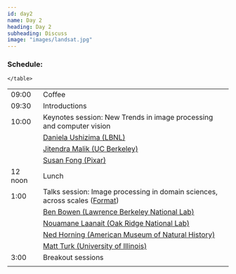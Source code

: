 ```yaml
---
id: day2
name: Day 2
heading: Day 2
subheading: Discuss
image: "images/landsat.jpg"
---
```



<h3>Schedule:</h3>
<div class="row">
  <div class="col-md-6">
    <table class="table table-striped">
      <tr> <td>09:00</td> <td>Coffee</td></tr>
      <tr> <td>09:30</td> <td>Introductions</td></tr>
      <tr> <td>10:00</td> <td>Keynotes session: New Trends in image processing and computer vision</td> </tr>
      <tr> <td></td> <td><a href="http://vis.lbl.gov/~daniela/"> Daniela Ushizima (LBNL)</a></td> </tr>
      <tr> <td></td> <td><a href="http://www.cs.berkeley.edu/~malik/">Jitendra Malik (UC Berkeley)</a></td> </tr>
      <tr> <td></td> <td><a href=" https://www.linkedin.com/in/susan-fong-91b21
">Susan Fong (Pixar)</a></td> </tr>
      <tr> <td>12 noon</td> <td>Lunch</td> </tr>
      <tr> <td>1:00 </td> <td>Talks session: Image processing in domain sciences, across scales (<a href="format.html">Format</small></a>)</td> </tr>
      <tr> <td></td> <td><a href="https://openmsi.nersc.gov/openmsi/client/about.html">Ben Bowen (Lawrence Berkeley National Lab)</a></td> </tr>
      <tr> <td></td> <td><a href="http://cnms.ornl.gov/contact_us/LAANAIT_Nouamane.pdf">Nouamane Laanait (Oak Ridge National Lab)</a></td> </tr>
      <tr> <td></td> <td><a href="http://www.amnh.org/our-research/staff-directory/ned-horning">Ned Horning (American Museum of Natural History)</a></td> </tr>
      <tr> <td></td> <td><a href="http://www.astro.illinois.edu/people/mjturk">Matt Turk (University of Illinois)</a></td> </tr>
      <tr><td>3:00</td> <td>Breakout sessions</td></tr>
      <t> <td></td> <td></td></tr>

    </table>
  </div>
<!--

3 - 4 : breakout

4 - 4:30 - afternoon break (with beer?)

4:30 -  5:30 : lightning talks (with drinks?)

6 - ??? evening event (dinner and stuff)
-->

